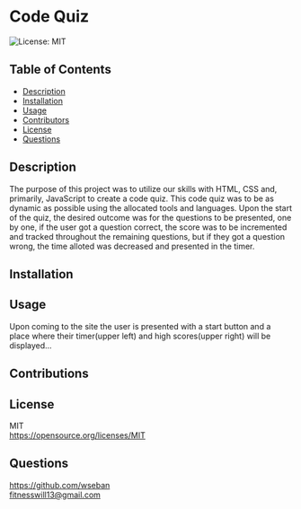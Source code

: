 
# Code Quiz
![License: MIT](https://img.shields.io/badge/License-MIT-yellow.svg)

## Table of Contents
- [Description](#Description)
- [Installation](#installation)
- [Usage](#Usage)
- [Contributors](#Contributors)
- [License](#License)
- [Questions](#Questions)

## <a id=Description>Description</a>
The purpose of this project was to utilize our skills with HTML, CSS and, primarily, JavaScript to create a code quiz.  This code quiz was to be as dynamic as possible using the allocated tools and languages.  Upon the start of the quiz, the desired outcome was for the questions to be presented, one by one, if the user got a question correct, the score was to be incremented and tracked throughout the remaining questions, but if they got a question wrong, the time alloted was decreased and presented in the timer.

## <a id=Installation>Installation</a>


## <a id=Usage>Usage</a>
Upon coming to the site the user is presented with a start button and a place where their timer(upper left) and high scores(upper right) will be displayed...

## <a id=Contributions>Contributions</a>


## <a id=License>License</a>
MIT<br>
https://opensource.org/licenses/MIT

## <a id=Questions>Questions</a>
https://github.com/wseban<br>fitnesswill13@gmail.com